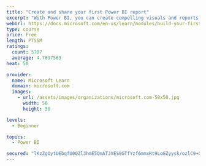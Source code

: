 ```yaml
---
title: "Create and share your first Power BI report"
excerpt: "With Power BI, you can create compelling visuals and reports. In this module, you learn how to use Power BI Desktop to connect to data, build visuals, and create a report that you can share with others in your organization. You then learn how to publish the report to the Power BI service, so that others can see your insights and benefit from your work."
webUrl: https://docs.microsoft.com/en-us/learn/modules/build-your-first-power-bi-report/
type: course
price: Free
length: PT55M
ratings:
  count: 5707
  average: 4.7697563
heat: 50

provider:
  name: Microsoft Learn
  domain: microsoft.com
  images:
    - url: /assets/images/organizations/microsoft.com-50x50.jpg
      width: 50
      height: 50

levels:
  - Beginner

topics:
  - Power BI

secured: "lKzZgOytUEbqfU0QZl3hmE5QmATJVES0GTfYzf6mmxRt9LoGZyysk/ozlC9+XtOsBTfyLpMhlU2EroHIMuxIfpOqdHuX3sCnvNyPVVKXd5Zq5AoJNBmcd9rYJesl7VzwQWD5Npz9kLKHk+mVPJrSpAKcW96Ndg+s9pmTPfOKfbeqmiXg5tnDUzlS7CYBuPQ205DA31tbmX2BVE+C9c933QTqKdgcAp8T/8BHTDqzntTNfmDQRVGBGY7ZI/Ag71dFISf7KcDLSUyOB9K86FaM5AGb8+65bP8KX18K94j7Vaod1uo4WPNDaPgUfAA189FpCwlHM3NlUsqijsjq730Ygn4EkOhAdq/N8qEfUA5oUkBX8dTqTu3MMsmo/B6i8Rsr+63g2G5vGlsGew9dKr1/YXoNyGyVJtLuBa5u+O92gro=;gYFPveTTJhyi3o+I/Xd00w=="
---
```


